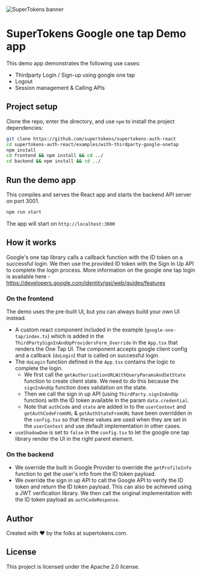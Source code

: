 ![SuperTokens banner](https://raw.githubusercontent.com/supertokens/supertokens-logo/master/images/Artboard%20%E2%80%93%2027%402x.png)

# SuperTokens Google one tap Demo app

This demo app demonstrates the following use cases:

-   Thirdparty Login / Sign-up using google one tap
-   Logout
-   Session management & Calling APIs

## Project setup

Clone the repo, enter the directory, and use `npm` to install the project dependencies:

```bash
git clone https://github.com/supertokens/supertokens-auth-react
cd supertokens-auth-react/examples/with-thirdparty-google-onetap
npm install
cd frontend && npm install && cd ../
cd backend && npm install && cd ../
```

## Run the demo app

This compiles and serves the React app and starts the backend API server on port 3001.

```bash
npm run start
```

The app will start on `http://localhost:3000`

## How it works

Google's one tap library calls a callback function with the ID token on a successful login. We then use the provided ID token with the Sign In Up API to complete the login process. More information on the google one tap login is available here - https://developers.google.com/identity/gsi/web/guides/features

### On the frontend

The demo uses the pre-built UI, but you can always build your own UI instead.

-   A custom react component included in the example (`google-one-tap/index.ts`) which is added in the `ThirdPartySignInAndUpProvidersForm_Override` in the `App.tsx` that renders the One Tap UI. The component accepts google client config and a callback (`doLogin`) that is called on successful login.
-   The `doLogin` function defined in the `App.tsx` contains the logic to complete the login.
    -   We first call the `getAuthorisationURLWithQueryParamsAndSetState` function to create client state. We need to do this because the `signInAndUp` function does validation on the state.
    -   Then we call the sign in up API (using `ThirdParty.signInAndUp` function) with the ID token available in the param `data.credential`.
    -   Note that `authCode` and `state` are added in to the `userContext` and `getAuthCodeFromURL` & `getAuthStateFromURL` have been overridden in the `config.tsx` so that these values are used when they are set in the `userContext` and use default implementation in other cases.
-   `useShadowDom` is set to `false` in the `config.tsx` to let the google one tap library render the UI in the right parent element.

### On the backend

-   We override the built in Google Provider to override the `getProfileInfo` function to get the user's info from the ID token payload.
-   We override the sign in up API to call the Google API to verify the ID token and return the ID token payload. This can also be achieved using a JWT verification library. We then call the original implementation with the ID token payload as `authCodeResponse`.

## Author

Created with :heart: by the folks at supertokens.com.

## License

This project is licensed under the Apache 2.0 license.
